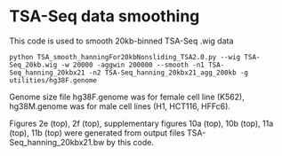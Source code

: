 # TSA-Seq data smoothing
This code is used to smooth 20kb-binned TSA-Seq .wig data 

```shell
python TSA_smooth_hanningFor20kbNonsliding_TSA2.0.py --wig TSA-Seq_20kb.wig -w 20000 -aggwin 200000 --smooth -n1 TSA-Seq_hanning_20kbx21 -n2 TSA-Seq_hanning_20kbx21_agg_200kb -g utilities/hg38F.genome
```

Genome size file hg38F.genome was for female cell line (K562), hg38M.genome was for male cell lines (H1, HCT116, HFFc6).

Figures 2e (top), 2f (top), supplementary figures 10a (top), 10b (top), 11a (top), 11b (top) were generated from output files TSA-Seq_hanning_20kbx21.bw by this code.
